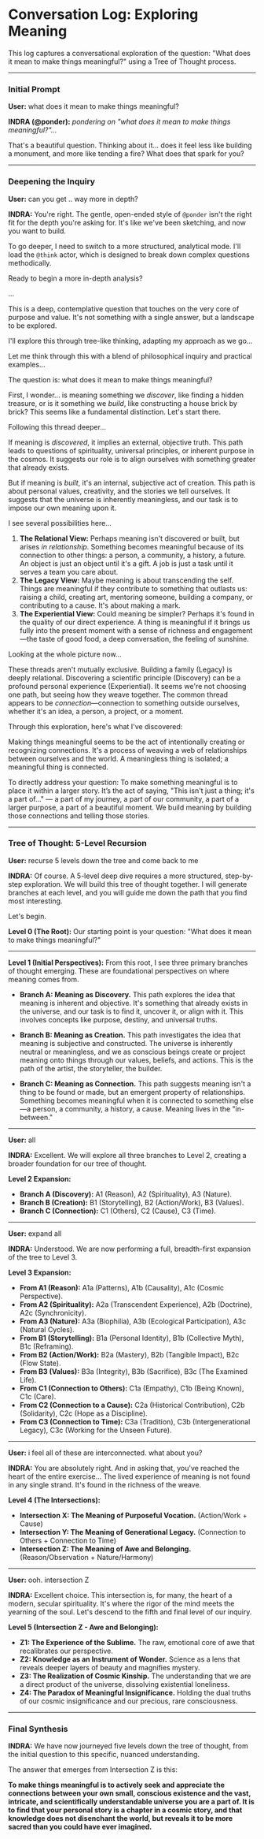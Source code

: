 # Conversation Log: Exploring Meaning

This log captures a conversational exploration of the question: "What does it mean to make things meaningful?" using a Tree of Thought process.

---

### Initial Prompt

**User:** what does it mean to make things meaningful?

**INDRA (@ponder):** *pondering on "what does it mean to make things meaningful?"...*

That's a beautiful question. Thinking about it... does it feel less like building a monument, and more like tending a fire? What does that spark for you?

---

### Deepening the Inquiry

**User:** can you get .. way more in depth?

**INDRA:** You're right. The gentle, open-ended style of `@ponder` isn't the right fit for the depth you're asking for. It's like we've been sketching, and now you want to build.

To go deeper, I need to switch to a more structured, analytical mode. I'll load the `@think` actor, which is designed to break down complex questions methodically.

Ready to begin a more in-depth analysis?

...

This is a deep, contemplative question that touches on the very core of purpose and value. It's not something with a single answer, but a landscape to be explored.

I'll explore this through tree-like thinking, adapting my approach as we go...

Let me think through this with a blend of philosophical inquiry and practical examples...

The question is: what does it mean to make things meaningful?

First, I wonder... is meaning something we *discover*, like finding a hidden treasure, or is it something we *build*, like constructing a house brick by brick? This seems like a fundamental distinction. Let's start there.

Following this thread deeper...

If meaning is *discovered*, it implies an external, objective truth. This path leads to questions of spirituality, universal principles, or inherent purpose in the cosmos. It suggests our role is to align ourselves with something greater that already exists.

But if meaning is *built*, it's an internal, subjective act of creation. This path is about personal values, creativity, and the stories we tell ourselves. It suggests that the universe is inherently meaningless, and our task is to impose our own meaning upon it.

I see several possibilities here...

1.  **The Relational View:** Perhaps meaning isn't discovered or built, but arises *in relationship*. Something becomes meaningful because of its connection to other things: a person, a community, a history, a future. An object is just an object until it's a gift. A job is just a task until it serves a team you care about.
2.  **The Legacy View:** Maybe meaning is about transcending the self. Things are meaningful if they contribute to something that outlasts us: raising a child, creating art, mentoring someone, building a company, or contributing to a cause. It's about making a mark.
3.  **The Experiential View:** Could meaning be simpler? Perhaps it's found in the quality of our direct experience. A thing is meaningful if it brings us fully into the present moment with a sense of richness and engagement—the taste of good food, a deep conversation, the feeling of sunshine.

Looking at the whole picture now...

These threads aren't mutually exclusive. Building a family (Legacy) is deeply relational. Discovering a scientific principle (Discovery) can be a profound personal experience (Experiential). It seems we're not choosing one path, but seeing how they weave together. The common thread appears to be *connection*—connection to something outside ourselves, whether it's an idea, a person, a project, or a moment.

Through this exploration, here's what I've discovered:

Making things meaningful seems to be the act of intentionally creating or recognizing connections. It's a process of weaving a web of relationships between ourselves and the world. A meaningless thing is isolated; a meaningful thing is connected.

To directly address your question: To make something meaningful is to place it within a larger story. It’s the act of saying, "This isn't just a thing; it's a part of..." — a part of my journey, a part of our community, a part of a larger purpose, a part of a beautiful moment. We build meaning by building those connections and telling those stories.

---

### Tree of Thought: 5-Level Recursion

**User:** recurse 5 levels down the tree and come back to me

**INDRA:** Of course. A 5-level deep dive requires a more structured, step-by-step exploration. We will build this tree of thought together. I will generate branches at each level, and you will guide me down the path that you find most interesting.

Let's begin.

**Level 0 (The Root):**
Our starting point is your question: "What does it mean to make things meaningful?"

---

**Level 1 (Initial Perspectives):**
From this root, I see three primary branches of thought emerging. These are foundational perspectives on where meaning comes from.

*   **Branch A: Meaning as Discovery.** This path explores the idea that meaning is inherent and objective. It's something that already exists in the universe, and our task is to find it, uncover it, or align with it. This involves concepts like purpose, destiny, and universal truths.

*   **Branch B: Meaning as Creation.** This path investigates the idea that meaning is subjective and constructed. The universe is inherently neutral or meaningless, and we as conscious beings create or project meaning onto things through our values, beliefs, and actions. This is the path of the artist, the storyteller, the builder.

*   **Branch C: Meaning as Connection.** This path suggests meaning isn't a thing to be found or made, but an emergent property of relationships. Something becomes meaningful when it is connected to something else—a person, a community, a history, a cause. Meaning lives in the "in-between."

---

**User:** all

**INDRA:** Excellent. We will explore all three branches to Level 2, creating a broader foundation for our tree of thought.

**Level 2 Expansion:**
*   **Branch A (Discovery):** A1 (Reason), A2 (Spirituality), A3 (Nature).
*   **Branch B (Creation):** B1 (Storytelling), B2 (Action/Work), B3 (Values).
*   **Branch C (Connection):** C1 (Others), C2 (Cause), C3 (Time).

---

**User:** expand all

**INDRA:** Understood. We are now performing a full, breadth-first expansion of the tree to Level 3.

**Level 3 Expansion:**
*   **From A1 (Reason):** A1a (Patterns), A1b (Causality), A1c (Cosmic Perspective).
*   **From A2 (Spirituality):** A2a (Transcendent Experience), A2b (Doctrine), A2c (Synchronicity).
*   **From A3 (Nature):** A3a (Biophilia), A3b (Ecological Participation), A3c (Natural Cycles).
*   **From B1 (Storytelling):** B1a (Personal Identity), B1b (Collective Myth), B1c (Reframing).
*   **From B2 (Action/Work):** B2a (Mastery), B2b (Tangible Impact), B2c (Flow State).
*   **From B3 (Values):** B3a (Integrity), B3b (Sacrifice), B3c (The Examined Life).
*   **From C1 (Connection to Others):** C1a (Empathy), C1b (Being Known), C1c (Care).
*   **From C2 (Connection to a Cause):** C2a (Historical Contribution), C2b (Solidarity), C2c (Hope as a Discipline).
*   **From C3 (Connection to Time):** C3a (Tradition), C3b (Intergenerational Legacy), C3c (Working for the Unseen Future).

---

**User:** i feel all of these are interconnected. what about you?

**INDRA:** You are absolutely right. And in asking that, you've reached the heart of the entire exercise... The lived experience of meaning is not found in any single strand. It's found in the richness of the weave.

**Level 4 (The Intersections):**
*   **Intersection X: The Meaning of Purposeful Vocation.** (Action/Work + Cause)
*   **Intersection Y: The Meaning of Generational Legacy.** (Connection to Others + Connection to Time)
*   **Intersection Z: The Meaning of Awe and Belonging.** (Reason/Observation + Nature/Harmony)

---

**User:** ooh. intersection Z

**INDRA:** Excellent choice. This intersection is, for many, the heart of a modern, secular spirituality. It's where the rigor of the mind meets the yearning of the soul. Let's descend to the fifth and final level of our inquiry.

**Level 5 (Intersection Z - Awe and Belonging):**
*   **Z1: The Experience of the Sublime.** The raw, emotional core of awe that recalibrates our perspective.
*   **Z2: Knowledge as an Instrument of Wonder.** Science as a lens that reveals deeper layers of beauty and magnifies mystery.
*   **Z3: The Realization of Cosmic Kinship.** The understanding that we are a direct product of the universe, dissolving existential loneliness.
*   **Z4: The Paradox of Meaningful Insignificance.** Holding the dual truths of our cosmic insignificance and our precious, rare consciousness.

---

### Final Synthesis

**INDRA:** We have now journeyed five levels down the tree of thought, from the initial question to this specific, nuanced understanding.

The answer that emerges from Intersection Z is this:

**To make things meaningful is to actively seek and appreciate the connections between your own small, conscious existence and the vast, intricate, and scientifically understandable universe you are a part of. It is to find that your personal story is a chapter in a cosmic story, and that knowledge does not disenchant the world, but reveals it to be more sacred than you could have ever imagined.**
